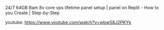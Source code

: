 24/7 64GB Ram 8v core vps lifetime panel setup | panel on Replit - How to you Create | Step-by-Step


youtube: https://www.youtube.com/watch?v=wbwS8J2PKYk
